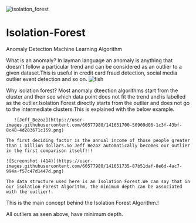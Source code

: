 ![isolation_forest](https://user-images.githubusercontent.com/60577980/140609005-b9220624-183e-43a5-b4a7-da37da361fed.png)
# Isolation-Forest
Anomaly Detection Machine Learning Algorithm

What is an anomaly?
In layman language an anomaly is anything that doesn't follow a particular trend and can be considered as an outlier to a given dataset.This is useful in credit card fraud detection, social media outlier event detection and so on.
![fish](https://user-images.githubusercontent.com/60577980/141651606-dcacd6c5-7ad2-4cb7-a9dd-196561105acd.png)
      
Why isolation forest?
       Most anomaly dteection algorithms start from the cluster and then see which data point does not fit the trend and is labelled as the outlier.Isolation Forest directly starts from the outlier and does not go to the intermediate clusters.This is explained with the below example.
       
       ![Jeff_Bezoz](https://user-images.githubusercontent.com/60577980/141651700-50909d06-1c3f-43bf-8c48-4d283671c159.png)

    The first deciding factor is the annual income of those people greater than 1 billion dollars.So Jeff Bezoz automatically becomes our outlier in the first comparison itself!!!
    
    ![Screenshot (414)](https://user-images.githubusercontent.com/60577980/141651735-87b51daf-8e6d-4ac7-994a-f57c47d1447d.png)

    The data structure used here is an Isolation Forest.We can say that in our isolation Forest Algorithm, the minimum depth can be associated with the outlier!.
This is the main concept behind  the Isolation Forest Algorithm.!

All outliers as seen above, have minimum depth.


